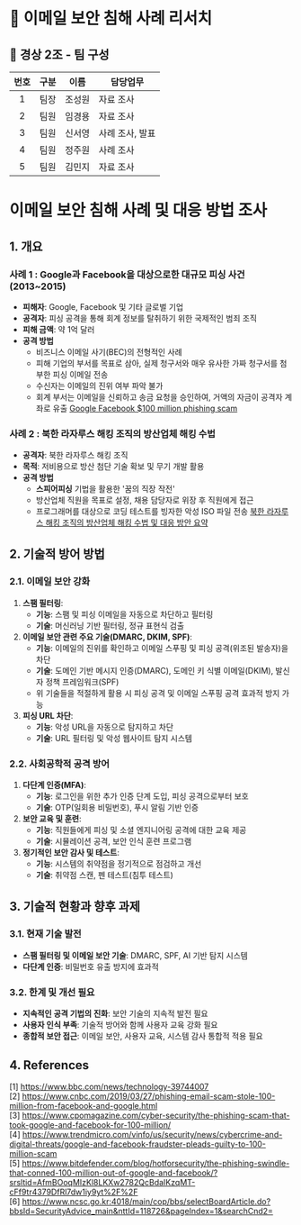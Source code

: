 # 📧 이메일 보안 침해 사례 리서치

## 👤 경상 2조 - 팀 구성 
|번호|구분|이름|담당업무|
|:-:|---|---|-------------|
|1|팀장|조성원|     자료 조사     |
|2|팀원|임경용|     자료 조사     |
|3|팀원|신서영|     사례 조사, 발표     |
|4|팀원|정주원|     사례 조사     |
|5|팀원|김민지|     자료 조사     |

# 이메일 보안 침해 사례 및 대응 방법 조사 

## 1. 개요

### **사례 1 : Google과 Facebook을 대상으로한 대규모 피싱 사건(2013~2015)**

- **피해자**: Google, Facebook 및 기타 글로벌 기업
- **공격자**: 피싱 공격을 통해 회계 정보를 탈취하기 위한 국제적인 범죄 조직
- **피해 금액**: 약 1억 달러
- **공격 방법**
    - 비즈니스 이메일 사기(BEC)의 전형적인 사례
    - 피해 기업의 부서를 목표로 삼아, 실제 청구서와 매우 유사한 가짜 청구서를 첨부한 피싱 이메일 전송
    - 수신자는 이메일의 진위 여부 파악 불가
    - 회계 부서는 이메일을 신뢰하고 송금 요청을 승인하여, 거액의 자금이 공격자 계좌로 유출 
[Google Facebook $100 million phishing scam](https://www.notion.so/Google-Facebook-100-million-phishing-scam-9b3ce00e34e54d72a622751c2f9d2e95?pvs=21)  

### **사례 2 : 북한 라자루스 해킹 조직의 방산업체 해킹 수법** 

- **공격자**: 북한 라자루스 해킹 조직 
- **목적**: 저비용으로 방산 첨단 기술 확보 및 무기 개발 활용
- **공격 방법**
  - **스피어피싱** 기법을 활용한 '꿈의 직장 작전'
  - 방산업체 직원을 목표로 설정, 채용 담당자로 위장 후 직원에게 접근
  - 프로그래머를 대상으로 코딩 테스트를 빙자한 악성 ISO 파일 전송
[북한 라자루스 해킹 조직의 방산업체 해킹 수법 및 대응 방안 요약](https://www.notion.so/6431868a9fbc4180805553b92d2de564?pvs=21)  

## 2. **기술적 방어 방법**
### **2.1. 이메일 보안 강화**

1) **스팸 필터링**:
    - **기능**: 스팸 및 피싱 이메일을 자동으로 차단하고 필터링
    - **기술**: 머신러닝 기반 필터링, 정규 표현식 검출
2) **이메일 보안 관련 주요 기술(DMARC, DKIM, SPF)**:
    - **기능**: 이메일의 진위를 확인하고 이메일 스푸핑 및 피싱 공격(위조된 발송자)을 차단
    - **기술**: 도메인 기반 메시지 인증(DMARC), 도메인 키 식별 이메일(DKIM), 발신자 정책 프레임워크(SPF)
    - 위 기술들을 적절하게 활용 시 피싱 공격 및 이메일 스푸핑 공격 효과적 방지 가능
3) **피싱 URL 차단**:
    - **기능**: 악성 URL을 자동으로 탐지하고 차단
    - **기술**: URL 필터링 및 악성 웹사이트 탐지 시스템

### **2.2. 사회공학적 공격 방어**

1) **다단계 인증(MFA)**:
    - **기능**: 로그인을 위한 추가 인증 단계 도입, 피싱 공격으로부터 보호
    - **기술**: OTP(일회용 비밀번호), 푸시 알림 기반 인증
2) **보안 교육 및 훈련**:
    - **기능**: 직원들에게 피싱 및 소셜 엔지니어링 공격에 대한 교육 제공
    - **기술**: 시뮬레이션 공격, 보안 인식 훈련 프로그램
3) **정기적인 보안 감사 및 테스트**:
    - **기능**: 시스템의 취약점을 정기적으로 점검하고 개선
    - **기술**: 취약점 스캔, 펜 테스트(침투 테스트)

## 3. 기술적 현황과 향후 과제

### 3.1. **현재 기술 발전**

* **스팸 필터링 및 이메일 보안 기술**: DMARC, SPF, AI 기반 탐지 시스템
* **다단계 인증**: 비밀번호 유출 방지에 효과적

### 3.2. **한계 및 개선 필요**

* **지속적인 공격 기법의 진화**: 보안 기술의 지속적 발전 필요
* **사용자 인식 부족**: 기술적 방어와 함께 사용자 교육 강화 필요
* **종합적 보안 접근**: 이메일 보안, 사용자 교육, 시스템 감사 통합적 적용 필요

## 4. References
[1] https://www.bbc.com/news/technology-39744007  
[2] https://www.cnbc.com/2019/03/27/phishing-email-scam-stole-100-million-from-facebook-and-google.html  
[3] https://www.cpomagazine.com/cyber-security/the-phishing-scam-that-took-google-and-facebook-for-100-million/  
[4] https://www.trendmicro.com/vinfo/us/security/news/cybercrime-and-digital-threats/google-and-facebook-fraudster-pleads-guilty-to-100-million-scam  
[5] https://www.bitdefender.com/blog/hotforsecurity/the-phishing-swindle-that-conned-100-million-out-of-google-and-facebook/?srsltid=AfmBOoqMIzKl8LKXw2782QcBdaIKzqMT-cFf9tr4379DfRl7dw1iy9yt%2F%2F  
[6] https://www.ncsc.go.kr:4018/main/cop/bbs/selectBoardArticle.do?bbsId=SecurityAdvice_main&nttId=118726&pageIndex=1&searchCnd2= 

